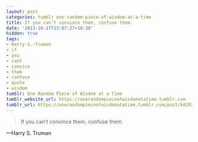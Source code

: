 ```yaml
---
layout: post
categories: tumblr one-random-piece-of-wisdom-at-a-time
title: If you can’t convince them, confuse them.
date: '2013-10-17T23:07:27+10:30'
hidden: true
tags:
- Harry-S.-Truman
- if
- you
- cant
- convice
- them
- confuse
- quote
- wisdom
tumblr: One Random Piece of Wisdom at a Time
tumblr_website_url: https://onerandompieceofwisdomatatime.tumblr.com
tumblr_url: https://onerandompieceofwisdomatatime.tumblr.com/post/64292824389/if-you-cant-convince-them-confuse-them
---
```

> If you can’t convince them, confuse them.

—Harry S. Truman

